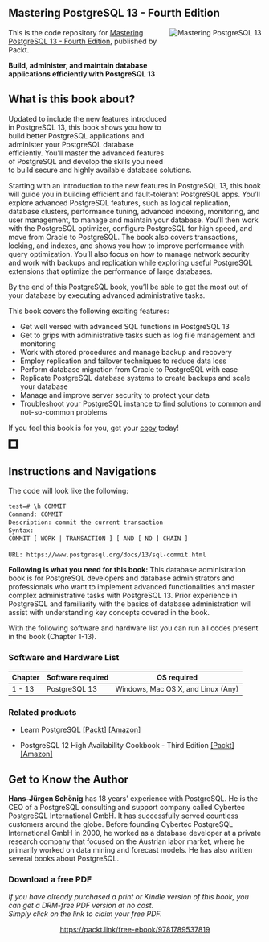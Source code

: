 ## Mastering PostgreSQL 13 - Fourth Edition

<a href="https://www.packtpub.com/product/mastering-postgresql-13-fourth-edition/9781800567498?utm_source=github&utm_medium=repository&utm_campaign=9781800567498"><img src="https://static.packt-cdn.com/products/9781800567498/cover/smaller" alt="Mastering PostgreSQL 13" height="256px" align="right"></a>

This is the code repository for [Mastering PostgreSQL 13 - Fourth Edition](https://www.packtpub.com/product/mastering-postgresql-13-fourth-edition/9781800567498?utm_source=github&utm_medium=repository&utm_campaign=9781800567498), published by Packt.

**Build, administer, and maintain database applications efficiently with PostgreSQL 13**

## What is this book about?
Updated to include the new features introduced in PostgreSQL 13, this book shows you how to build better PostgreSQL applications and administer your PostgreSQL database efficiently. You’ll master the advanced features of PostgreSQL and develop the skills you need to build secure and highly available database solutions.

Starting with an introduction to the new features in PostgreSQL 13, this book will guide you in building efficient and fault-tolerant PostgreSQL apps. You’ll explore advanced PostgreSQL features, such as logical replication, database clusters, performance tuning, advanced indexing, monitoring, and user management, to manage and maintain your database. You’ll then work with the PostgreSQL optimizer, configure PostgreSQL for high speed, and move from Oracle to PostgreSQL. The book also covers transactions, locking, and indexes, and shows you how to improve performance with query optimization. You’ll also focus on how to manage network security and work with backups and replication while exploring useful PostgreSQL extensions that optimize the performance of large databases.

By the end of this PostgreSQL book, you’ll be able to get the most out of your database by executing advanced administrative tasks.

This book covers the following exciting features: 
* Get well versed with advanced SQL functions in PostgreSQL 13
* Get to grips with administrative tasks such as log file management and monitoring
* Work with stored procedures and manage backup and recovery
* Employ replication and failover techniques to reduce data loss
* Perform database migration from Oracle to PostgreSQL with ease
* Replicate PostgreSQL database systems to create backups and scale your database
* Manage and improve server security to protect your data
* Troubleshoot your PostgreSQL instance to find solutions to common and not-so-common problems

If you feel this book is for you, get your [copy](https://www.amazon.com/dp/B08LLC9M6V) today!

<a href="https://www.packtpub.com/?utm_source=github&utm_medium=banner&utm_campaign=GitHubBanner"><img src="https://raw.githubusercontent.com/PacktPublishing/GitHub/master/GitHub.png" alt="https://www.packtpub.com/" border="5" /></a>

## Instructions and Navigations

The code will look like the following:
```
test=# \h COMMIT
Command: COMMIT
Description: commit the current transaction
Syntax:
COMMIT [ WORK | TRANSACTION ] [ AND [ NO ] CHAIN ]

URL: https://www.postgresql.org/docs/13/sql-commit.html

```

**Following is what you need for this book:**
This database administration book is for PostgreSQL developers and database administrators and professionals who want to implement advanced functionalities and master complex administrative tasks with PostgreSQL 13. Prior experience in PostgreSQL and familiarity with the basics of database administration will assist with understanding key concepts covered in the book.	

With the following software and hardware list you can run all codes present in the book (Chapter 1-13).

### Software and Hardware List

| Chapter  | Software required                                                                    | OS required                        |
| -------- | -------------------------------------------------------------------------------------| -----------------------------------|
| 1 - 13   |   PostgreSQL 13                                                						          | Windows, Mac OS X, and Linux (Any) |

### Related products <Other books you may enjoy>
* Learn PostgreSQL [[Packt]](https://www.packtpub.com/product/learn-postgresql/9781838985288) [[Amazon]](https://www.amazon.com/dp/183898528X)

* PostgreSQL 12 High Availability Cookbook - Third Edition [[Packt]](https://www.packtpub.com/product/postgresql-12-high-availability-cookbook-third-edition/9781838984854) [[Amazon]](https://www.amazon.com/dp/B084WX4XH1)

## Get to Know the Author
**Hans-Jürgen Schönig**
 has 18 years' experience with PostgreSQL. He is the CEO of a PostgreSQL consulting and support company called Cybertec PostgreSQL International GmbH. It has successfully served countless customers around the globe. Before founding Cybertec PostgreSQL International GmbH in 2000, he worked as a database developer at a private research company that focused on the Austrian labor market, where he primarily worked on data mining and forecast models. He has also written several books about PostgreSQL.


### Download a free PDF

 <i>If you have already purchased a print or Kindle version of this book, you can get a DRM-free PDF version at no cost.<br>Simply click on the link to claim your free PDF.</i>
<p align="center"> <a href="https://packt.link/free-ebook/9781789537819">https://packt.link/free-ebook/9781789537819 </a> </p>